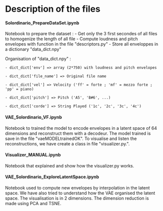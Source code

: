 # Description of the files

#### Solordinario_PrepareDataSet.ipynb
Notebook to prepare the dataset : 
    - Get only the 3 first secondes of all files to homogenize the length of all file
    - Compute loudness and pitch envelopes with function in the file "descriptors.py"
    - Store all enveloppes in a dictionary "data_dict.npy"
    
Organisation of "data_dict.npy" :

    - dict_dict['env'] => array (2*750) with loudness and pitch envelopes 
    
    - dict_dict['file_name'] => Original file name 
    
    - dict_dict['vel'] => Velocity ('ff' = forte ; 'mf' = mezzo forte ; 'pp' = piano) 
    
    - dict_dict['pitch'] => Pitch ('A5', 'B#6', ...)  
    
    - dict_dict['corde'] => String Played ('1c', '2c', '3c', '4c') 
    
    
#### VAE_Solordinario_VF.ipynb
Notebook to trained the model to encode envelopes in a latent space of 64 dimensions and reconstruct them with a decodeur. The model trained is save in the file "vaeMODELtrainedOK".
To visualise and listen the reconstructions, we have create a class in file "visualizer.py.". 

#### Visualizer_MANUAL.ipynb
Notebook that explained and show how the visualizer.py works.

#### VAE_Solordinario_ExploreLatentSpace.ipynb
Notebook used to compute new envelopes by interpolation in the latent space. 
We have also tried to understand how the VAE organised the latent space. The visualisation is in 2 dimensions. The dimension reduction is made using PCA and TSNE.

